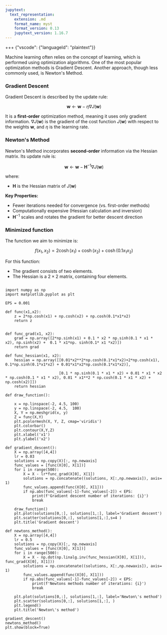 ```yaml
---
jupytext:
  text_representation:
    extension: .md
    format_name: myst
    format_version: 0.13
    jupytext_version: 1.16.7
---
```


+++ {"vscode": {"languageId": "plaintext"}}

Machine learning often relies on the concept of learning, which is performed using optimization algorithms. One of the most popular optimization methods is Gradient Descent. Another approach, though less commonly used, is Newton's Method.  


### Gradient Descent  
Gradient Descent is described by the update rule:  

$$
\mathbf{w} \leftarrow \mathbf{w} - \eta \nabla J(\mathbf{w})
$$  

It is a **first-order** optimization method, meaning it uses only gradient information. $\nabla J(\mathbf{w})$ is the gradient of the cost function $J(\mathbf{w})$ with respect to the weights $\mathbf{w}$, and $\eta$ is the learning rate.


### Newton's Method  
Newton's Method incorporates **second-order** information via the Hessian matrix. Its update rule is:  

$$
\mathbf{w} \leftarrow \mathbf{w} - \mathbf{H}^{-1}\nabla J(\mathbf{w})
$$  

where:  
- $\mathbf{H}$ is the Hessian matrix of $J(\mathbf{w})$  

**Key Properties:**  
- Fewer iterations needed for convergence (vs. first-order methods)  
- Computationally expensive (Hessian calculation and inversion)  
- $\mathbf{H}^{-1}$ scales and rotates the gradient for better descent direction
### Minimized function
The function we aim to minimize is:  

$$
f(x_1, x_2) = 2\cosh(x_1) + \cosh(x_2) + \cosh(0.1x_1x_2)
$$  

For this function:  
- The gradient consists of two elements.  
- The Hessian is a $2 \times 2$ matrix, containing four elements.  

```{code-cell} ipython3

import numpy as np
import matplotlib.pyplot as plt

EPS = 0.001

def func(x1,x2):
    z = 2*np.cosh(x1) + np.cosh(x2) + np.cosh(0.1*x1*x2)
    return z


def func_grad(x1, x2):
    grad = np.array([2*np.sinh(x1) + 0.1 * x2 * np.sinh(0.1 * x1 * x2), np.sinh(x2) +  0.1 * x1*np. sinh(0.1* x1 *x2)])
    return grad

def func_hessian(x1, x2):
    hessian = np.array([[0.01*x2**2*np.cosh(0.1*x1*x2)+2*np.cosh(x1), 0.1*np.sinh(0.1*x1*x2) + 0.01*x1*x2*np.cosh(0.1*x1*x2)], 
                        
                        [0.1 * np.sinh(0.1 * x1 * x2) + 0.01 * x1 * x2 * np.cosh(0.1 * x1 * x2), 0.01 * x1**2 * np.cosh(0.1 * x1 * x2) + np.cosh(x2)]])
    return hessian

def draw_function():
  
    x = np.linspace(-2, 4.5, 100)
    y = np.linspace(-2, 4.5,  100)
    X, Y = np.meshgrid(x, y)
    Z = func(X,Y)
    plt.pcolormesh(X, Y, Z, cmap='viridis')
    plt.colorbar()
    plt.contour(X,Y,Z)
    plt.xlabel('x1')
    plt.ylabel('x2')

def gradient_descent():
    X = np.array([4,4])
    lr = 0.03
    solutions = np.copy(X)[:, np.newaxis]
    func_values = [func(X[0], X[1])]
    for i in range(500):
        X = X - lr*func_grad(X[0], X[1])
        solutions = np.concatenate((solutions, X[:,np.newaxis]), axis= 1)
        func_values.append(func(X[0], X[1]))
        if np.abs(func_values[-1]-func_values[-2]) < EPS:
            print(f'Gradient descent number of iterations: {i}')
            break

    draw_function()
    plt.plot(solutions[0,:], solutions[1,:], label='Gradient descent')
    plt.scatter(solutions[0,:], solutions[1,:],s=4 )
    plt.title('Gradient descent')

def newtons_method():
    X = np.array([4,4])
    lr = 0.5
    solutions = np.copy(X)[:, np.newaxis]
    func_values = [func(X[0], X[1])]
    for i in range(500):
        X = X - np.dot(np.linalg.inv(func_hessian(X[0], X[1])), func_grad(X[0], X[1]))
        solutions = np.concatenate((solutions, X[:,np.newaxis]), axis= 1)
        func_values.append(func(X[0], X[1]))
        if np.abs(func_values[-1]-func_values[-2]) < EPS:
            print(f'Newtons methods number of iterations: {i}')
            break
    
    plt.plot(solutions[0,:], solutions[1,:], label='Newton\'s method')
    plt.scatter(solutions[0,:], solutions[1,:], )
    plt.legend()
    plt.title('Newton\'s method')
```

```{code-cell} ipython3
gradient_descent()
newtons_method()
plt.show(block=True)
```
